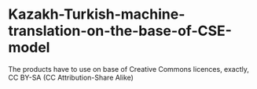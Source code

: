 # Kazakh-Turkish-machine-translation-on-the-base-of-CSE-model
The products have to use on base of Creative Commons licences, exactly, CC BY-SA (CC Attribution-Share Alike)
